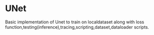 # UNet

Basic implementation of Unet to train on localdataset along with loss function,testing(inference),tracing,scripting,dataset,dataloader scripts.
